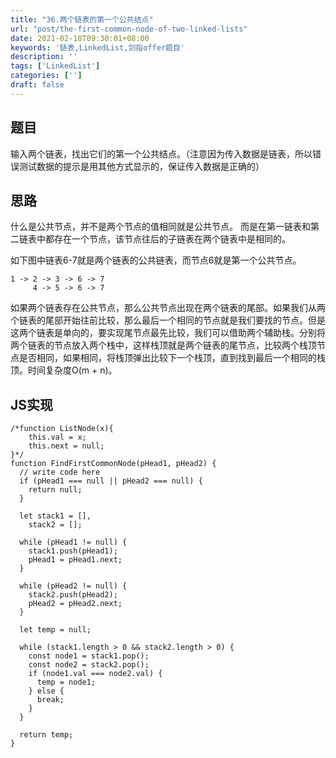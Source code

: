 ```yaml
---
title: "36.两个链表的第一个公共结点"
url: "post/the-first-common-node-of-two-linked-lists"
date: 2021-02-18T09:30:01+08:00
keywords: '链表,LinkedList,剑指offer题目'
description: ''
tags: ['LinkedList']
categories: ['']
draft: false
---
```


## 题目

输入两个链表，找出它们的第一个公共结点。（注意因为传入数据是链表，所以错误测试数据的提示是用其他方式显示的，保证传入数据是正确的）

## 思路

什么是公共节点，并不是两个节点的值相同就是公共节点。
而是在第一链表和第二链表中都存在一个节点，该节点往后的子链表在两个链表中是相同的。

如下图中链表6-7就是两个链表的公共链表，而节点6就是第一个公共节点。
```
1 -> 2 -> 3 -> 6 -> 7  
     4 -> 5 -> 6 -> 7
```

如果两个链表存在公共节点，那么公共节点出现在两个链表的尾部。如果我们从两个链表的尾部开始往前比较，那么最后一个相同的节点就是我们要找的节点。但是这两个链表是单向的，要实现尾节点最先比较，我们可以借助两个辅助栈。分别将两个链表的节点放入两个栈中，这样栈顶就是两个链表的尾节点，比较两个栈顶节点是否相同，如果相同，将栈顶弹出比较下一个栈顶，直到找到最后一个相同的栈顶。时间复杂度O(m + n)。

## JS实现

```
/*function ListNode(x){
    this.val = x;
    this.next = null;
}*/
function FindFirstCommonNode(pHead1, pHead2) {
  // write code here
  if (pHead1 === null || pHead2 === null) {
    return null;
  }

  let stack1 = [],
    stack2 = [];

  while (pHead1 != null) {
    stack1.push(pHead1);
    pHead1 = pHead1.next;
  }

  while (pHead2 != null) {
    stack2.push(pHead2);
    pHead2 = pHead2.next;
  }

  let temp = null;

  while (stack1.length > 0 && stack2.length > 0) {
    const node1 = stack1.pop();
    const node2 = stack2.pop();
    if (node1.val === node2.val) {
      temp = node1;
    } else {
      break;
    }
  }

  return temp;
}
```


